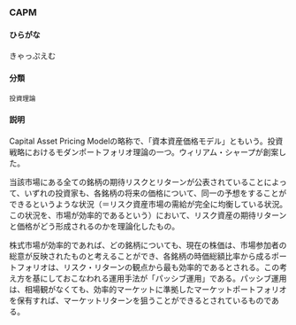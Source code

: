 <div style="display:none;">

## [あ行](securities-terms?id=あ行)
## [か行](securities-terms?id=か行)

</div>

### CAPM

#### ひらがな

きゃっぷえむ

#### 分類

`投資理論`

#### 説明

Capital Asset Pricing Modelの略称で、「資本資産価格モデル」ともいう。投資戦略におけるモダンポートフォリオ理論の一つ。ウィリアム・シャープが創案した。
当該市場にある全ての銘柄の期待リスクとリターンが公表されていることによって、いずれの投資家も、各銘柄の将来の価格について、同一の予想をすることができるというような状況（＝リスク資産市場の需給が完全に均衡している状況。この状況を、市場が効率的であるという）において、リスク資産の期待リターンと価格がどう形成されるのかを理論化したもの。
株式市場が効率的であれば、どの銘柄についても、現在の株価は、市場参加者の総意が反映されたものと考えることができ、各銘柄の時価総額比率から成るポートフォリオは、リスク・リターンの観点から最も効率的であるとされる。この考え方を基にしておこなわれる運用手法が「パッシブ運用」である。パッシブ運用は、相場観がなくても、効率的マーケットに準拠したマーケットポートフォリオを保有すれば、マーケットリターンを狙うことができるとされているものである。

<div style="display:none;">

## [さ行](securities-terms?id=さ行)
## [た行](securities-terms?id=た行)
## [な行](securities-terms?id=な行)
## [は行](securities-terms?id=は行)
## [ま行](securities-terms?id=ま行)
## [や行](securities-terms?id=や行)
## [ら行](securities-terms?id=ら行)
## [わ行](securities-terms?id=わ行)
## [英数字・記号](securities-terms?id=英数字・記号)

</div>

